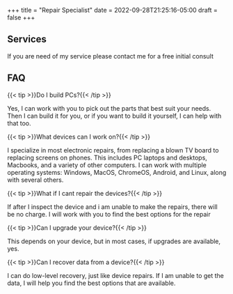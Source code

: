 +++
title = "Repair Specialist"
date = 2022-09-28T21:25:16-05:00
draft = false
+++

## Services

If you are need of my service please contact me for a free initial consult

## FAQ

{{< tip >}}Do I build PCs?{{< /tip >}}

Yes, I can work with you to pick out the parts that best suit your needs. Then I can build it for you, or if you want to build it yourself, I can help with that too.

{{< tip >}}What devices can I work on?{{< /tip >}}

I specialize in most electronic repairs, from replacing a blown TV board to replacing screens on phones. This includes PC laptops and desktops, Macbooks, and a variety of other computers. I can work with multiple operating systems: Windows, MacOS, ChromeOS, Android, and Linux, along with several others.

{{< tip >}}What if I cant repair the devices?{{< /tip >}}

If after I inspect the device and i am unable to make the repairs, there will be no charge. I will work with you to find the best options for the repair

{{< tip >}}Can I upgrade your device?{{< /tip >}}

This depends on your device, but in most cases, if upgrades are available, yes.

{{< tip >}}Can I recover data from a device?{{< /tip >}}

I can do low-level recovery, just like device repairs. If I am unable to get the data, I will help you find the best options that are available.
